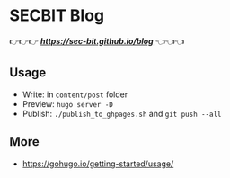 # SECBIT Blog

👉👉👉 ***https://sec-bit.github.io/blog*** 👈👈👈

## Usage

- Write: in `content/post` folder
- Preview: `hugo server -D`
- Publish: `./publish_to_ghpages.sh` and `git push --all`

## More

- https://gohugo.io/getting-started/usage/